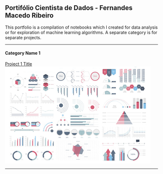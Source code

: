 ## Portifólio Cientista de Dados - Fernandes Macedo Ribeiro
<p>
This portfolio is a compilation of notebooks which I created for data analysis or for exploration of machine learning algorithms. A separate category is for separate projects.
<p/>

---

#### Category Name 1 

[Project 1 Title](/sample_page)
<img src="images/dummy_thumbnail.jpg?raw=true"/>

---

